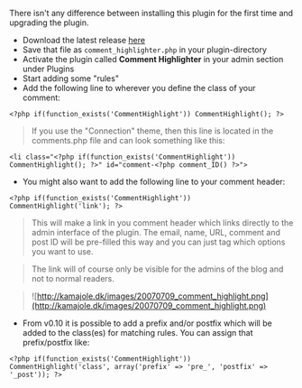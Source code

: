 There isn't any difference between installing this plugin for the first time and upgrading the plugin.

  * Download the latest release [here](http://code.google.com/p/comment-highlighter/downloads/list)
  * Save that file as `comment_highlighter.php` in your plugin-directory
  * Activate the plugin called **Comment Highlighter** in your admin section under Plugins
  * Start adding some "rules"
  * Add the following line to wherever you define the class of your comment:
```
<?php if(function_exists('CommentHighlight')) CommentHighlight(); ?>
```
> If you use the "Connection" theme, then this line is located in the comments.php file and can look something like this:
```
<li class="<?php if(function_exists('CommentHighlight')) CommentHighlight(); ?>" id="comment-<?php comment_ID() ?>">
```
  * You might also want to add the following line to your comment header:
```
<?php if(function_exists('CommentHighlight')) CommentHighlight('link'); ?>
```

> This will make a link in you comment header which links directly to the admin interface of the plugin. The email, name, URL, comment and post ID will be pre-filled this way and you can just tag which options you want to use.

> The link will of course only be visible for the admins of the blog and not to normal readers.

> ![http://kamajole.dk/images/20070709_comment_highlight.png](http://kamajole.dk/images/20070709_comment_highlight.png)

  * From v0.10 it is possible to add a prefix and/or postfix which will be added to the class(es) for matching rules. You can assign that prefix/postfix like:
```
<?php if(function_exists('CommentHighlight')) CommentHighlight('class', array('prefix' => 'pre_', 'postfix' => '_post')); ?>
```